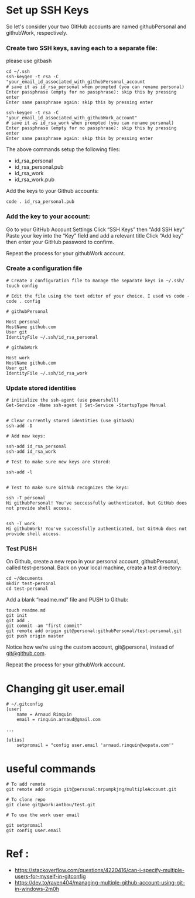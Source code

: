 # Set up SSH Keys

So let's consider your two GitHub accounts are named githubPersonal and githubWork, respectively.

### Create two SSH keys, saving each to a separate file:
please use gitbash

```
cd ~/.ssh
ssh-keygen -t rsa -C "your_email_id_associated_with_githubPersonal_account
# save it as id_rsa_personal when prompted (you can rename personal)
Enter passphrase (empty for no passphrase): skip this by pressing enter
Enter same passphrase again: skip this by pressing enter

ssh-keygen -t rsa -C "your_email_id_associated_with_githubWork_account"
# save it as id_rsa_work when prompted (you can rename personal)
Enter passphrase (empty for no passphrase): skip this by pressing enter
Enter same passphrase again: skip this by pressing enter

```

The above commands setup the following files:

- id_rsa_personal
- id_rsa_personal.pub
- id_rsa_work
- id_rsa_work.pub

Add the keys to your Github accounts:

```
code . id_rsa_personal.pub
```

### Add the key to your account:

Go to your GitHub Account Settings
Click “SSH Keys” then “Add SSH key”
Paste your key into the “Key” field and add a relevant title
Click “Add key” then enter your GitHub password to confirm.

Repeat the process for your githubWork account.

### Create a configuration file



```
# Create a configuration file to manage the separate keys in ~/.ssh/
touch config

# Edit the file using the text editor of your choice. I used vs code -
code . config
```

```
# githubPersonal

Host personal
HostName github.com
User git
IdentityFile ~/.ssh/id_rsa_personal

# githubWork

Host work
HostName github.com
User git
IdentityFile ~/.ssh/id_rsa_work
```

### Update stored identities



```
# initialize the ssh-agent (use powershell)
Get-Service -Name ssh-agent | Set-Service -StartupType Manual


# Clear currently stored identities (use gitbash)
ssh-add -D

# Add new keys:

ssh-add id_rsa_personal
ssh-add id_rsa_work

# Test to make sure new keys are stored:

ssh-add -l


# Test to make sure Github recognizes the keys:

ssh -T personal
Hi githubPersonal! You've successfully authenticated, but GitHub does not provide shell access.


ssh -T work
Hi githubWork! You've successfully authenticated, but GitHub does not provide shell access.
```

### Test PUSH

On Github, create a new repo in your personal account, githubPersonal, called test-personal.
Back on your local machine, create a test directory:

```
cd ~/documents
mkdir test-personal
cd test-personal
```

Add a blank “readme.md” file and PUSH to Github:

```
touch readme.md
git init
git add .
git commit -am "first commit"
git remote add origin git@personal:githubPersonal/test-personal.git
git push origin master
```

Notice how we’re using the custom account, git@personal, instead of git@github.com.

Repeat the process for your githubWork account.

# Changing git user.email

```
# ~/.gitconfig
[user]
    name = Arnaud Rinquin
    email = rinquin.arnaud@gmail.com

...

[alias]
    setpromail = "config user.email 'arnaud.rinquin@wopata.com'"

```

# useful commands
```
# To add remote
git remote add origin git@personal:mrpumpkjng/multipleAccount.git

# To clone repo
git clone git@work:antbou/test.git

# To use the work user email

git setpromail
git config user.email
```

# Ref :

- https://stackoverflow.com/questions/4220416/can-i-specify-multiple-users-for-myself-in-gitconfig
- https://dev.to/raven404/managing-multiple-github-account-using-git-in-windows-2m0h
